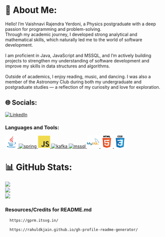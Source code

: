 # 💫 About Me:
Hello! I’m Vaishnavi Rajendra Yerdoni, a Physics postgraduate with a deep passion for programming and problem-solving.<br>Through my academic journey, I developed strong analytical and mathematical skills, which naturally led me to the world of software development.<br><br>I am proficient in Java, JavaScript and MSSQL, and I’m actively building projects to strengthen my understanding of software development and improve my skills in data structures and algorithms.<br><br>Outside of academics, I enjoy reading, music, and dancing. I was also a member of the Astronomy Club during both my undergraduate and postgraduate studies — a reflection of my curiosity and love for exploration.


## 🌐 Socials:
[![LinkedIn](https://img.shields.io/badge/LinkedIn-%230077B5.svg?logo=linkedin&logoColor=white)](https://linkedin.com/in/vaishnavi-yerdoni-ba9ba3289/) 

<h3 align="left">Languages and Tools:</h3>
<p align="left"> 
  <a href="https://www.java.com" target="_blank" rel="noreferrer"> 
    <img src="https://raw.githubusercontent.com/devicons/devicon/master/icons/java/java-original.svg" alt="java" width="40" height="40"/> 
  </a> 
  <a href="https://spring.io/" target="_blank" rel="noreferrer"> 
    <img src="https://www.vectorlogo.zone/logos/springio/springio-icon.svg" alt="spring" width="40" height="40"/> 
  </a> 
  <a href="https://developer.mozilla.org/en-US/docs/Web/JavaScript" target="_blank" rel="noreferrer"> 
    <img src="https://raw.githubusercontent.com/devicons/devicon/master/icons/javascript/javascript-original.svg" alt="javascript" width="40" height="40"/> 
  </a> 
  <a href="https://kafka.apache.org/" target="_blank" rel="noreferrer"> 
    <img src="https://www.vectorlogo.zone/logos/apache_kafka/apache_kafka-icon.svg" alt="kafka" width="40" height="40"/> 
  </a> 
  <a href="https://www.microsoft.com/en-us/sql-server" target="_blank" rel="noreferrer"> 
    <img src="https://www.svgrepo.com/show/303229/microsoft-sql-server-logo.svg" alt="mssql" width="40" height="40"/> 
  </a> 
  <a href="https://www.mysql.com/" target="_blank" rel="noreferrer"> 
    <img src="https://raw.githubusercontent.com/devicons/devicon/master/icons/mysql/mysql-original-wordmark.svg" alt="mysql" width="40" height="40"/> 
  </a> 
  <a href="[https://www.w3.org/html/](https://www.w3schools.com/Html/)" target="_blank" rel="noreferrer"> 
    <img src="https://raw.githubusercontent.com/devicons/devicon/master/icons/html5/html5-original-wordmark.svg" alt="html5" width="40" height="40"/> 
  </a> 
  <a href="https://www.w3schools.com/css/" target="_blank" rel="noreferrer"> 
    <img src="https://raw.githubusercontent.com/devicons/devicon/master/icons/css3/css3-original-wordmark.svg" alt="css3" width="40" height="40"/> 
  </a> 
</p>


# 📊 GitHub Stats:
![](https://github-readme-stats.vercel.app/api?username=vaishnaviyerdoni&theme=blue_navy&hide_border=false&include_all_commits=false&count_private=false)<br/>
![](https://nirzak-streak-stats.vercel.app/?user=vaishnaviyerdoni&theme=blue_navy&hide_border=false)<br/>
![](https://github-readme-stats.vercel.app/api/top-langs/?username=vaishnaviyerdoni&theme=blue_navy&hide_border=false&include_all_commits=false&count_private=false&layout=compact)

### Resources/Credits for README.md
```http
  https://gprm.itsvg.in/
```
```http
  https://rahuldkjain.github.io/gh-profile-readme-generator/
```
